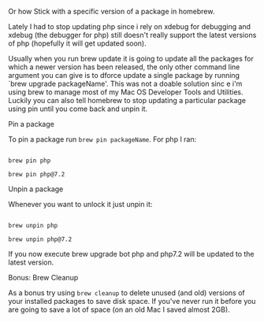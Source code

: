 Or how Stick with a specific version of a package in homebrew.

Lately I had to stop updating php since i rely on xdebug for debugging and xdebug (the debugger for php) still doesn't really support the latest versions of php (hopefully it will get updated soon).

Usually when you run brew update it is going to update all the packages for which a newer version has been released, the only other command line argument you can give is to dforce update a single package by running `brew upgrade packageName'. This was not a doable solution sinc e i'm using brew to manage most of my Mac OS Developer Tools and Utilities. Luckily you can also tell homebrew to stop updating a particular package using pin until you come back and unpin it.


Pin a package

To pin a package run `brew pin packageName`. For php I ran:

```

brew pin php

brew pin php@7.2

```

Unpin a package

Whenever you want to unlock it just unpin it:

```

brew unpin php

brew unpin php@7.2

```

If you now execute brew upgrade bot php and php7.2 will be updated to the latest version.


Bonus: Brew Cleanup


As a bonus try using `brew cleanup` to delete unused (and old) versions of your installed packages to save disk space. If you've never run it before you are going to save a lot of space (on an old Mac I saved almost 2GB).




